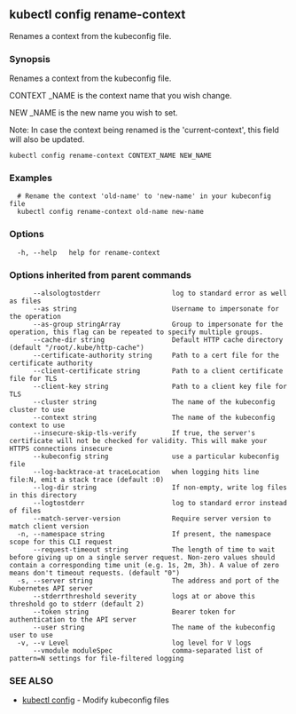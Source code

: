 ## kubectl config rename-context

Renames a context from the kubeconfig file.

### Synopsis

Renames a context from the kubeconfig file. 

CONTEXT _NAME is the context name that you wish change. 

NEW _NAME is the new name you wish to set. 

Note: In case the context being renamed is the 'current-context', this field will also be updated.

```
kubectl config rename-context CONTEXT_NAME NEW_NAME
```

### Examples

```
  # Rename the context 'old-name' to 'new-name' in your kubeconfig file
  kubectl config rename-context old-name new-name
```

### Options

```
  -h, --help   help for rename-context
```

### Options inherited from parent commands

```
      --alsologtostderr                  log to standard error as well as files
      --as string                        Username to impersonate for the operation
      --as-group stringArray             Group to impersonate for the operation, this flag can be repeated to specify multiple groups.
      --cache-dir string                 Default HTTP cache directory (default "/root/.kube/http-cache")
      --certificate-authority string     Path to a cert file for the certificate authority
      --client-certificate string        Path to a client certificate file for TLS
      --client-key string                Path to a client key file for TLS
      --cluster string                   The name of the kubeconfig cluster to use
      --context string                   The name of the kubeconfig context to use
      --insecure-skip-tls-verify         If true, the server's certificate will not be checked for validity. This will make your HTTPS connections insecure
      --kubeconfig string                use a particular kubeconfig file
      --log-backtrace-at traceLocation   when logging hits line file:N, emit a stack trace (default :0)
      --log-dir string                   If non-empty, write log files in this directory
      --logtostderr                      log to standard error instead of files
      --match-server-version             Require server version to match client version
  -n, --namespace string                 If present, the namespace scope for this CLI request
      --request-timeout string           The length of time to wait before giving up on a single server request. Non-zero values should contain a corresponding time unit (e.g. 1s, 2m, 3h). A value of zero means don't timeout requests. (default "0")
  -s, --server string                    The address and port of the Kubernetes API server
      --stderrthreshold severity         logs at or above this threshold go to stderr (default 2)
      --token string                     Bearer token for authentication to the API server
      --user string                      The name of the kubeconfig user to use
  -v, --v Level                          log level for V logs
      --vmodule moduleSpec               comma-separated list of pattern=N settings for file-filtered logging
```

### SEE ALSO

* [kubectl config](kubectl_config.md)	 - Modify kubeconfig files

